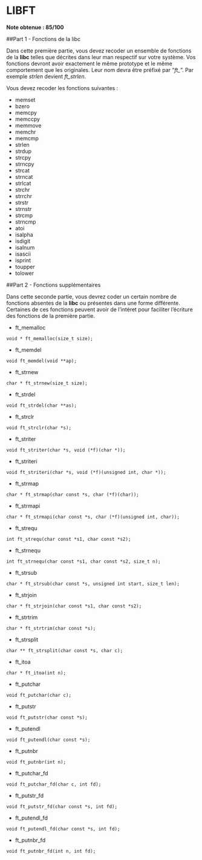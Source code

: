 # LIBFT

**Note obtenue : 85/100**

##Part 1 - Fonctions de la libc

Dans cette première partie, vous devez recoder un ensemble de fonctions de la **libc** telles que décrites dans leur man respectif sur votre système. Vos fonctions devront avoir exactement le même prototype et le même comportement que les originales. Leur nom devra être préfixé par “*ft_*”. Par exemple *strlen* devient *ft_strlen*.

Vous devez recoder les fonctions suivantes :
- memset
- bzero
- memcpy
- memccpy
- memmove
- memchr
- memcmp
- strlen
- strdup
- strcpy
- strncpy
- strcat
- strncat
- strlcat
- strchr
- strrchr
- strstr
- strnstr
- strcmp
- strncmp
- atoi
- isalpha
- isdigit
- isalnum
- isascii
- isprint
- toupper
- tolower

##Part 2 - Fonctions supplémentaires

Dans cette seconde partie, vous devrez coder un certain nombre de fonctions absentes de la **libc** ou présentes dans une forme différente. Certaines de ces fonctions peuvent avoir de l’intéret pour faciliter l’écriture des fonctions de la première partie.

- ft_memalloc
```
void * ft_memalloc(size_t size);
```
- ft_memdel
```
void ft_memdel(void **ap);
```
- ft_strnew
```
char * ft_strnew(size_t size);
```
- ft_strdel
```
void ft_strdel(char **as);
```
- ft_strclr
```
void ft_strclr(char *s);
```
- ft_striter
```
void ft_striter(char *s, void (*f)(char *));
```
- ft_striteri
```
void ft_striteri(char *s, void (*f)(unsigned int, char *));
```
- ft_strmap
```
char * ft_strmap(char const *s, char (*f)(char));
```
- ft_strmapi
```
char * ft_strmapi(char const *s, char (*f)(unsigned int, char));
```
- ft_strequ
```
int ft_strequ(char const *s1, char const *s2);
```
- ft_strnequ
```
int ft_strnequ(char const *s1, char const *s2, size_t n);
```
- ft_strsub
```
char * ft_strsub(char const *s, unsigned int start, size_t len);
```
- ft_strjoin
```
char * ft_strjoin(char const *s1, char const *s2);
```
- ft_strtrim
```
char * ft_strtrim(char const *s);
```
- ft_strsplit
```
char ** ft_strsplit(char const *s, char c);
```
- ft_itoa
```
char * ft_itoa(int n);
```
- ft_putchar
```
void ft_putchar(char c);
```
- ft_putstr
```
void ft_putstr(char const *s);
```
- ft_putendl
```
void ft_putendl(char const *s);
```
- ft_putnbr
```
void ft_putnbr(int n);
```
- ft_putchar_fd
```
void ft_putchar_fd(char c, int fd);
```
- ft_putstr_fd
```
void ft_putstr_fd(char const *s, int fd);
```
- ft_putendl_fd
```
void ft_putendl_fd(char const *s, int fd);
```
- ft_putnbr_fd
```
void ft_putnbr_fd(int n, int fd);
```


